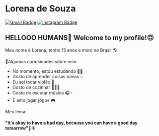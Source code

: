 
# Lorena de Souza
[![Gmail Badge](https://img.shields.io/badge/-Gmail-c14438?style=flat-square&logo=Gmail&logoColor=white&link=mailto:souzaloro107@gmail.com)](souzaloro107@gmail.com)
[![Instagram Badge](https://img.shields.io/badge/-Instagram-a43b9d?style=flat-square&logo=Instagram&logoColor=white&link=https://www.instagram.com/chaeyeondancer)](https://www.instagram.com/chaeyeondancer)

## HELLOOO HUMANS👋 Welcome to my profile!🙃

Meu nome é Lorena, tenho 15 anos e moro no Brasil 🌎

🔎Algumas curiosidades sobre mim:
 - No momento, estou estudando 👩‍💻
 - Gosto de aprender coisas novas 💡
 - Eu sei tocar violão 🎸
 - Gosto de cozinhar 👩🏽‍🍳
 - Gosto de escutar música 🎧🎶
 - E amo jogar jogos 🎮
 
 Meu lema:
 
 #### "It's okay to have a bad day, because you can have a good day tomorrow"🌈☀
 
